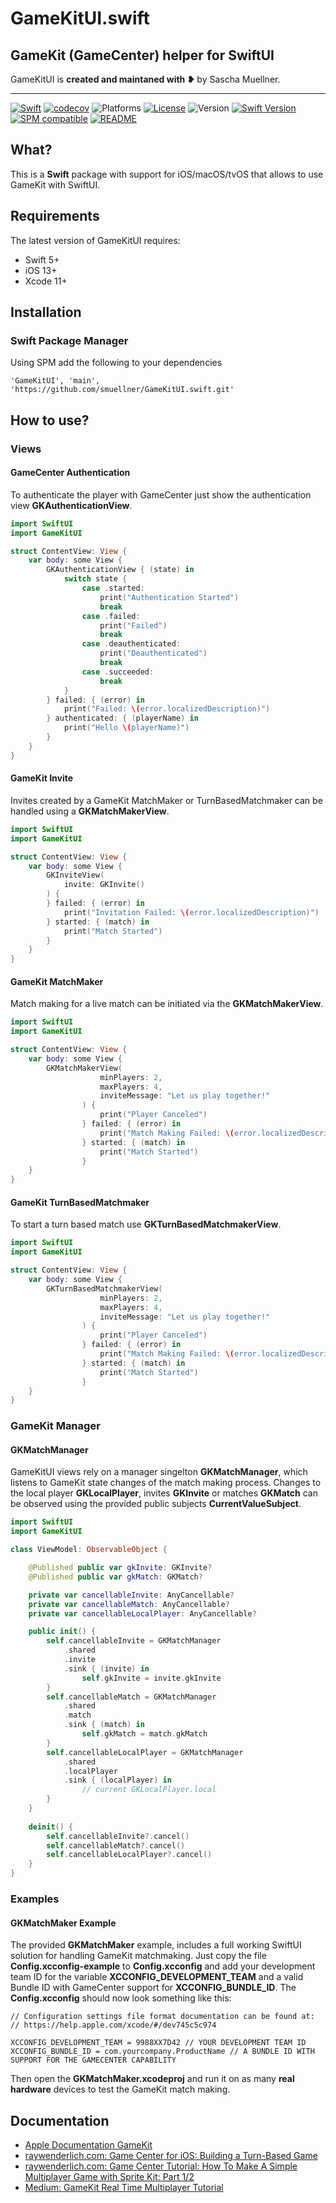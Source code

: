 # GameKitUI.swift

## GameKit (GameCenter) helper for SwiftUI

GameKitUI is **created and maintaned with ❥** by Sascha Muellner.

---
[![Swift](https://github.com/SwiftPackageRepository/GameKitUI.swift/workflows/Swift/badge.svg)](https://github.com/SwiftPackageRepository/GameKitUI.swift/actions?query=workflow%3ASwift)
[![codecov](https://codecov.io/gh/SwiftPackageRepository/GameKitUI.swift/branch/main/graph/badge.svg)](https://codecov.io/gh/SwiftPackageRepository/GameKitUI.swift)
![Platforms](https://img.shields.io/badge/platform-iOS%20%7C%20macOS%20%7C%20tvOS-lightgrey.svg)
[![License](https://img.shields.io/github/license/SwiftPackageRepository/GameKitUI.swift)](https://github.com/SwiftPackageRepository/GameKitUI.swift/blob/main/LICENSE)
![Version](https://img.shields.io/github/v/tag/SwiftPackageRepository/GameKitUI.swift)
[![Swift Version](https://img.shields.io/badge/swift-5.1-orange.svg?style=flat)](https://developer.apple.com/swift)
[![SPM compatible](https://img.shields.io/badge/SPM-compatible-orange.svg?style=flat)](https://github.com/apple/swift-package-manager)
[![README](https://img.shields.io/badge/-README-lightgrey)](https://SwiftPackageRepository.github.io/GameKitUI.swift)

## What?
This is a **Swift** package with support for iOS/macOS/tvOS that allows to use GameKit with SwiftUI. 

## Requirements

The latest version of GameKitUI requires:

- Swift 5+
- iOS 13+
- Xcode 11+

## Installation

### Swift Package Manager
Using SPM add the following to your dependencies

``` 'GameKitUI', 'main', 'https://github.com/smuellner/GameKitUI.swift.git' ```

## How to use?


### Views

#### GameCenter Authentication

To authenticate the player with GameCenter just show the authentication view **GKAuthenticationView**. 

```swift
import SwiftUI
import GameKitUI

struct ContentView: View {
	var body: some View {
		GKAuthenticationView { (state) in
			switch state {
			    case .started:
			    	print("Authentication Started")
			    	break
			    case .failed:
			    	print("Failed")
			    	break
			    case .deauthenticated:
					print("Deauthenticated")
			      	break
			    case .succeeded:
			    	break
			}
		} failed: { (error) in
			print("Failed: \(error.localizedDescription)")
		} authenticated: { (playerName) in
			print("Hello \(playerName)")
		}
	}
}
```

#### GameKit Invite

Invites created by a  GameKit MatchMaker or TurnBasedMatchmaker can be handled using a  **GKMatchMakerView**. 

```swift
import SwiftUI
import GameKitUI

struct ContentView: View {
    var body: some View {
        GKInviteView(
            invite: GKInvite()
        ) {
        } failed: { (error) in
            print("Invitation Failed: \(error.localizedDescription)")
        } started: { (match) in
            print("Match Started")
        }
    }
}
```

#### GameKit MatchMaker

Match making for a live match can be initiated via the **GKMatchMakerView**. 

```swift
import SwiftUI
import GameKitUI

struct ContentView: View {
	var body: some View {
		GKMatchMakerView(
                    minPlayers: 2,
                    maxPlayers: 4,
                    inviteMessage: "Let us play together!"
                ) {
                    print("Player Canceled")
                } failed: { (error) in
                    print("Match Making Failed: \(error.localizedDescription)")
                } started: { (match) in
                    print("Match Started")
                }
	}
}
```

#### GameKit TurnBasedMatchmaker

To start a turn based match use **GKTurnBasedMatchmakerView**. 

```swift
import SwiftUI
import GameKitUI

struct ContentView: View {
	var body: some View {
		GKTurnBasedMatchmakerView(
                    minPlayers: 2,
                    maxPlayers: 4,
                    inviteMessage: "Let us play together!"
                ) {
                    print("Player Canceled")
                } failed: { (error) in
                    print("Match Making Failed: \(error.localizedDescription)")
                } started: { (match) in
                    print("Match Started")
                }
	}
}
```

### GameKit Manager

#### GKMatchManager

GameKitUI views rely on a manager singelton **GKMatchManager**, which listens to GameKit state changes of the match making process.
Changes to the local player **GKLocalPlayer**, invites **GKInvite** or matches **GKMatch** can be observed using the provided public subjects **CurrentValueSubject**.

```swift
import SwiftUI
import GameKitUI

class ViewModel: ObservableObject {

    @Published public var gkInvite: GKInvite?
    @Published public var gkMatch: GKMatch?

    private var cancellableInvite: AnyCancellable?
    private var cancellableMatch: AnyCancellable?
    private var cancellableLocalPlayer: AnyCancellable?

    public init() {
        self.cancellableInvite = GKMatchManager
            .shared
            .invite
            .sink { (invite) in
                self.gkInvite = invite.gkInvite
        }
        self.cancellableMatch = GKMatchManager
            .shared
            .match
            .sink { (match) in
                self.gkMatch = match.gkMatch
        }
        self.cancellableLocalPlayer = GKMatchManager
            .shared
            .localPlayer
            .sink { (localPlayer) in
                // current GKLocalPlayer.local
        }
    }
    
    deinit() {
        self.cancellableInvite?.cancel()
        self.cancellableMatch?.cancel()
        self.cancellableLocalPlayer?.cancel()
    }
}
```

### Examples

#### GKMatchMaker Example

The provided **GKMatchMaker** example, includes a full working SwiftUI solution for handling GameKit matchmaking.
Just copy the file **Config.xcconfig-example** to **Config.xcconfig** and add your development team ID for the variable **XCCONFIG_DEVELOPMENT_TEAM** and a valid Bundle ID with GameCenter support for **XCCONFIG_BUNDLE_ID**.
The **Config.xcconfig** should now look something like this:

```config
// Configuration settings file format documentation can be found at:
// https://help.apple.com/xcode/#/dev745c5c974

XCCONFIG_DEVELOPMENT_TEAM = 9988XX7D42 // YOUR DEVELOPMENT TEAM ID
XCCONFIG_BUNDLE_ID = com.yourcompany.ProductName // A BUNDLE ID WITH SUPPORT FOR THE GAMECENTER CAPABILITY
```


Then open the **GKMatchMaker.xcodeproj**  and run it on as many **real hardware** devices to test the GameKit match making.


## Documentation
+ [Apple Documentation GameKit](https://developer.apple.com/documentation/gamekit/)
+ [raywenderlich.com: Game Center for iOS: Building a Turn-Based Game](https://www.raywenderlich.com/7544-game-center-for-ios-building-a-turn-based-game)
+ [raywenderlich.com: Game Center Tutorial: How To Make A Simple Multiplayer Game with Sprite Kit: Part 1/2](https://www.raywenderlich.com/3074-game-center-tutorial-for-ios-how-to-make-a-simple-multiplayer-game-part-1-2)
+ [Medium: GameKit Real Time Multiplayer Tutorial](https://link.medium.com/Mwg3mSi4Ebb)


